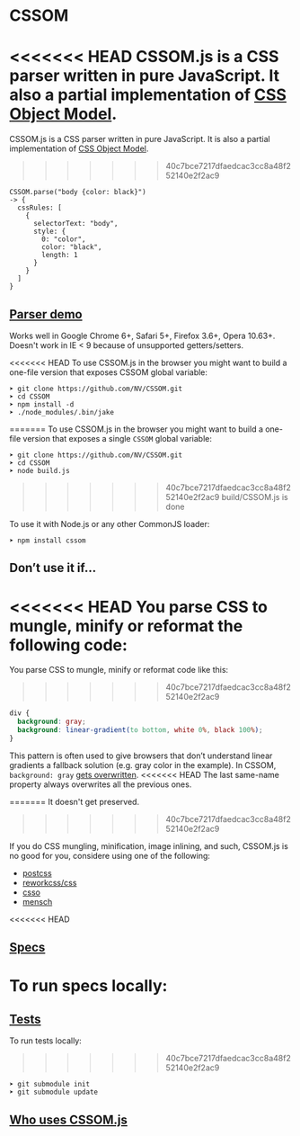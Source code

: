 # CSSOM

<<<<<<< HEAD
CSSOM.js is a CSS parser written in pure JavaScript. It also a partial implementation of [CSS Object Model](http://dev.w3.org/csswg/cssom/). 
=======
CSSOM.js is a CSS parser written in pure JavaScript. It is also a partial implementation of [CSS Object Model](http://dev.w3.org/csswg/cssom/). 
>>>>>>> 40c7bce7217dfaedcac3cc8a48f252140e2f2ac9

    CSSOM.parse("body {color: black}")
    -> {
      cssRules: [
        {
          selectorText: "body",
          style: {
            0: "color",
            color: "black",
            length: 1
          }
        }
      ]
    }


## [Parser demo](http://nv.github.com/CSSOM/docs/parse.html)

Works well in Google Chrome 6+, Safari 5+, Firefox 3.6+, Opera 10.63+.
Doesn't work in IE < 9 because of unsupported getters/setters.

<<<<<<< HEAD
To use CSSOM.js in the browser you might want to build a one-file version that exposes CSSOM global variable:

    ➤ git clone https://github.com/NV/CSSOM.git
    ➤ cd CSSOM
    ➤ npm install -d
    ➤ ./node_modules/.bin/jake
=======
To use CSSOM.js in the browser you might want to build a one-file version that exposes a single `CSSOM` global variable:

    ➤ git clone https://github.com/NV/CSSOM.git
    ➤ cd CSSOM
    ➤ node build.js
>>>>>>> 40c7bce7217dfaedcac3cc8a48f252140e2f2ac9
    build/CSSOM.js is done

To use it with Node.js or any other CommonJS loader:

    ➤ npm install cssom

## Don’t use it if...

<<<<<<< HEAD
You parse CSS to mungle, minify or reformat the following code:
=======
You parse CSS to mungle, minify or reformat code like this:
>>>>>>> 40c7bce7217dfaedcac3cc8a48f252140e2f2ac9

```css
div {
  background: gray;
  background: linear-gradient(to bottom, white 0%, black 100%);
}
```

This pattern is often used to give browsers that don’t understand linear gradients a fallback solution (e.g. gray color in the example).
In CSSOM, `background: gray` [gets overwritten](http://nv.github.io/CSSOM/docs/parse.html#css=div%20%7B%0A%20%20%20%20%20%20background%3A%20gray%3B%0A%20%20%20%20background%3A%20linear-gradient(to%20bottom%2C%20white%200%25%2C%20black%20100%25)%3B%0A%7D).
<<<<<<< HEAD
The last same-name property always overwrites all the previous ones.

=======
It doesn't get preserved.
>>>>>>> 40c7bce7217dfaedcac3cc8a48f252140e2f2ac9

If you do CSS mungling, minification, image inlining, and such, CSSOM.js is no good for you, considere using one of the following:

  * [postcss](https://github.com/postcss/postcss)
  * [reworkcss/css](https://github.com/reworkcss/css)
  * [csso](https://github.com/css/csso)
  * [mensch](https://github.com/brettstimmerman/mensch)


<<<<<<< HEAD
## [Specs](http://nv.github.com/CSSOM/spec/)

To run specs locally:
=======
## [Tests](http://nv.github.com/CSSOM/spec/)

To run tests locally:
>>>>>>> 40c7bce7217dfaedcac3cc8a48f252140e2f2ac9

    ➤ git submodule init
    ➤ git submodule update


## [Who uses CSSOM.js](https://github.com/NV/CSSOM/wiki/Who-uses-CSSOM.js)
